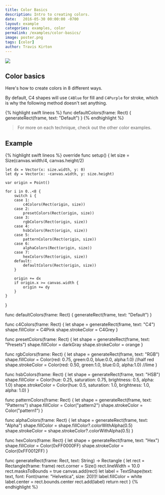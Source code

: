 ```yaml
---
title: Color Basics
description: Intro to creating colors.
date:   2016-05-30 00:00:00 -0700
layout: example
categories: examples, color
permalink: /examples/color-basics/
image: poster.png
tags: [color]
author: Travis Kirton
---
```

![](basics.png)

## Color basics
Here's how to create colors in 8 different ways. 

By default, C4 shapes will use `C4Blue` for fill and `C4Purple` for stroke, which is why the following method doesn't set anything.

{% highlight swift lineos %}
func defaultColors(frame: Rect) {
    generateRect(frame, text: "Default")
}
{% endhighlight %}

> For more on each technique, check out the other color examples.

## Example
{% highlight swift lineos %}
override func setup() {
    let size = Size(canvas.width/4, canvas.height/2)

    let dx = Vector(x: size.width, y: 0)
    let dy = Vector(x: -canvas.width, y: size.height)

    var origin = Point()

    for i in 0..<8 {
        switch i {
        case 1:
            c4Colors(Rect(origin, size))
        case 2:
            presetColors(Rect(origin, size))
        case 3:
            rgbColors(Rect(origin, size))
        case 4:
            hsbColors(Rect(origin, size))
        case 5:
            patternColors(Rect(origin, size))
        case 6:
            alphaColors(Rect(origin, size))
        case 7:
            hexColors(Rect(origin, size))
        default:
            defaultColors(Rect(origin, size))
        }

        origin += dx
        if origin.x >= canvas.width {
            origin += dy
        }
    }
}

func defaultColors(frame: Rect) {
    generateRect(frame, text: "Default")
}

func c4Colors(frame: Rect) {
    let shape = generateRect(frame, text: "C4")
    shape.fillColor = C4Pink
    shape.strokeColor = C4Grey
}

func presetColors(frame: Rect) {
    let shape = generateRect(frame, text: "Presets")
    shape.fillColor = darkGray
    shape.strokeColor = orange
}

func rgbColors(frame: Rect) {
    let shape = generateRect(frame, text: "RGB")
    shape.fillColor = Color(red: 0.75, green:0.0, blue:0.0, alpha:1.0) //half red
    shape.strokeColor = Color(red: 0.50, green:1.0, blue:0.0, alpha:1.0) //lime
}

func hsbColors(frame: Rect) {
    let shape = generateRect(frame, text: "HSB")
    shape.fillColor = Color(hue: 0.25, saturation: 0.75, brightness: 0.5, alpha: 1.0)
    shape.strokeColor = Color(hue: 0.5, saturation: 1.0, brightness: 1.0, alpha: 1.0)
}

func patternColors(frame: Rect) {
    let shape = generateRect(frame, text: "Patterns")
    shape.fillColor = Color("pattern2")
    shape.strokeColor = Color("pattern1")
}

func alphaColors(frame: Rect) {
    let shape = generateRect(frame, text: "Alpha")
    shape.fillColor = shape.fillColor?.colorWithAlpha(0.5)
    shape.strokeColor = shape.strokeColor?.colorWithAlpha(0.5)
}

func hexColors(frame: Rect) {
    let shape = generateRect(frame, text: "Hex")
    shape.fillColor = Color(0xFF0000FF)
    shape.strokeColor = Color(0xFF0012FF)
}

func generateRect(frame: Rect, text: String) -> Rectangle {
    let rect = Rectangle(frame: frame)
    rect.corner = Size()
    rect.lineWidth = 10.0
    rect.masksToBounds = true
    canvas.add(rect)
    let label = TextShape(text: text, font: Font(name: "Helvetica", size: 20)!)!
    label.fillColor = white
    label.center = rect.bounds.center
    rect.add(label)
    return rect
}
{% endhighlight %}

